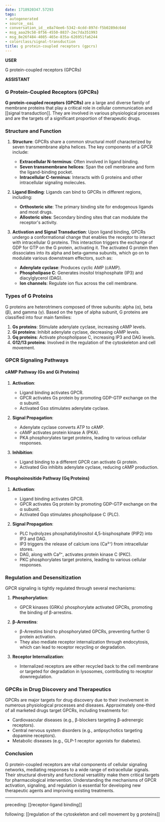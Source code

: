 ```yaml
---
date: 1718920347.57293
tags:
- autogenerated
- source__oai
- conversation_id__e8a74ee6-5342-4cdd-897d-f5b0289dc64d
- msg_aaa29c58-8f56-4550-8837-2ec7da351993
- msg_8e26f484-4085-465e-835a-626951fa6244
- colorclass/signal-transduction
title: g protein-coupled receptors (gpcrs)
---
```


**USER**

G protein-coupled receptors (GPCRs)


**ASSISTANT**

### G Protein-Coupled Receptors (GPCRs)

**G protein-coupled receptors (GPCRs)** are a large and diverse family of membrane proteins that play a critical role in cellular communication and [[signal transduction]]. They are involved in various physiological processes and are the targets of a significant proportion of therapeutic drugs.

### Structure and Function

1. **Structure**:
   GPCRs share a common structural motif characterized by seven transmembrane alpha helices. The key components of a GPCR include:
   - **Extracellular N-terminus**: Often involved in ligand binding.
   - **Seven transmembrane helices**: Span the cell membrane and form the ligand-binding pocket.
   - **Intracellular C-terminus**: Interacts with G proteins and other intracellular signaling molecules.

2. **Ligand Binding**:
   Ligands can bind to GPCRs in different regions, including:
   - **Orthosteric site**: The primary binding site for endogenous ligands and most drugs.
   - **Allosteric sites**: Secondary binding sites that can modulate the receptor's activity.

3. **Activation and Signal Transduction**:
   Upon ligand binding, GPCRs undergo a conformational change that enables the receptor to interact with intracellular G proteins. This interaction triggers the exchange of GDP for GTP on the G protein, activating it. The activated G protein then dissociates into its alpha and beta-gamma subunits, which go on to modulate various downstream effectors, such as:
   - **Adenylate cyclase**: Produces cyclic AMP (cAMP).
   - **Phospholipase C**: Generates inositol trisphosphate (IP3) and diacylglycerol (DAG).
   - **Ion channels**: Regulate ion flux across the cell membrane.

### Types of G Proteins

G proteins are heterotrimers composed of three subunits: alpha (α), beta (β), and gamma (γ). Based on the type of alpha subunit, G proteins are classified into four main families:

1. **Gs proteins**: Stimulate adenylate cyclase, increasing cAMP levels.
2. **Gi proteins**: Inhibit adenylate cyclase, decreasing cAMP levels.
3. **Gq proteins**: Activate phospholipase C, increasing IP3 and DAG levels.
4. **G12/13 proteins**: Involved in the regulation of the cytoskeleton and cell movement.

### GPCR Signaling Pathways

#### cAMP Pathway (Gs and Gi Proteins)

1. **Activation**:
   - Ligand binding activates GPCR.
   - GPCR activates Gs protein by promoting GDP-GTP exchange on the α subunit.
   - Activated Gsα stimulates adenylate cyclase.

2. **Signal Propagation**:
   - Adenylate cyclase converts ATP to cAMP.
   - cAMP activates protein kinase A (PKA).
   - PKA phosphorylates target proteins, leading to various cellular responses.

3. **Inhibition**:
   - Ligand binding to a different GPCR can activate Gi protein.
   - Activated Giα inhibits adenylate cyclase, reducing cAMP production.

#### Phosphoinositide Pathway (Gq Proteins)

1. **Activation**:
   - Ligand binding activates GPCR.
   - GPCR activates Gq protein by promoting GDP-GTP exchange on the α subunit.
   - Activated Gqα stimulates phospholipase C (PLC).

2. **Signal Propagation**:
   - PLC hydrolyzes phosphatidylinositol 4,5-bisphosphate (PIP2) into IP3 and DAG.
   - IP3 triggers the release of calcium ions (Ca²⁺) from intracellular stores.
   - DAG, along with Ca²⁺, activates protein kinase C (PKC).
   - PKC phosphorylates target proteins, leading to various cellular responses.

### Regulation and Desensitization

GPCR signaling is tightly regulated through several mechanisms:

1. **Phosphorylation**:
   - GPCR kinases (GRKs) phosphorylate activated GPCRs, promoting the binding of β-arrestins.

2. **β-Arrestins**:
   - β-Arrestins bind to phosphorylated GPCRs, preventing further G protein activation.
   - They also mediate receptor internalization through endocytosis, which can lead to receptor recycling or degradation.

3. **Receptor Internalization**:
   - Internalized receptors are either recycled back to the cell membrane or targeted for degradation in lysosomes, contributing to receptor downregulation.

### GPCRs in Drug Discovery and Therapeutics

GPCRs are major targets for drug discovery due to their involvement in numerous physiological processes and diseases. Approximately one-third of all marketed drugs target GPCRs, including treatments for:
- Cardiovascular diseases (e.g., β-blockers targeting β-adrenergic receptors).
- Central nervous system disorders (e.g., antipsychotics targeting dopamine receptors).
- Metabolic diseases (e.g., GLP-1 receptor agonists for diabetes).

### Conclusion

G protein-coupled receptors are vital components of cellular signaling networks, mediating responses to a wide range of extracellular signals. Their structural diversity and functional versatility make them critical targets for pharmacological intervention. Understanding the mechanisms of GPCR activation, signaling, and regulation is essential for developing new therapeutic agents and improving existing treatments.


---

preceding: [[receptor-ligand binding]]  


following: [[regulation of the cytoskeleton and cell movement by g proteins]]